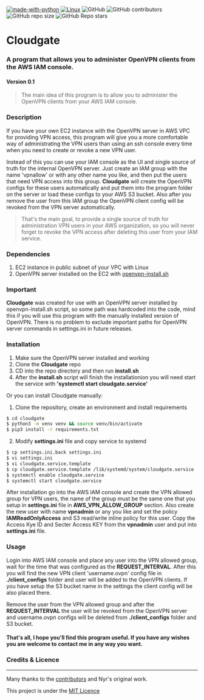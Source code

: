 [![made-with-python](https://img.shields.io/badge/Made%20with-Python-1f425f.svg)](https://www.python.org/)
[![Linux](https://svgshare.com/i/Zhy.svg)](https://svgshare.com/i/Zhy.svg)
![GitHub](https://img.shields.io/github/license/ratibor78/cloudgate)
![GitHub contributors](https://img.shields.io/github/contributors/ratibor78/cloudgate)
![GitHub repo size](https://img.shields.io/github/repo-size/ratibor78/cloudgate)
![GitHub Repo stars](https://img.shields.io/github/stars/ratibor78/cloudgate?style=social)

# Cloudgate
### A program that allows you to administer OpenVPN clients from the AWS IAM console. 
#### Version 0.1

> The main idea of this program is to allow you to administer the OpenVPN clients from your AWS IAM console.

### Description

If you have your own EC2 instance with the OpenVPN server in AWS VPC for providing VPN access, this program will give you a more comfortable
way of administrating the VPN users than using an ssh console every time when you need to create or revoke a new VPN user.

Instead of this you can use your IAM console as the UI and single source of truth for the internal OpenVPN server.
Just create an IAM group with the name 'vpnallow' or with any other name you like, and then put the users that need VPN access into this group.
**Cloudgate** will create the OpenVPN configs for these users automatically and put them into the program folder on the server or load these configs
to your AWS S3 bucket. Also after you remove the user from this IAM group the OpenVPN client config will be revoked from the VPN server automatically.

> That's the main goal, to provide a single source of truth for administration VPN users in your AWS organization, so you will never forget to revoke the VPN access after deleting this user from your IAM service.

### Dependencies

1) EC2 instance in public subnet of your VPC with Linux
2) OpenVPN server installed on the EC2 with [openvpn-install.sh ](https://github.com/angristan/openvpn-install)

### Important
**Cloudgate** was created for use with an OpenVPN server installed by openvpn-install.sh script, so some path was hardcoded into the code, mind this if you 
will use this program with the manually installed version of OpenVPN. There is no problem to exclude important paths for OpenVPN server commands in settings.ini in future releases. 

### Installation

1) Make sure the OpenVPN server installed and working 
2) Clone the **Cloudgate** repo 
3) CD into the repo directory and then run **install.sh**
4) After the **install.sh** script will finish the installationion you will need start the service with **'systemctl start cloudgate.service'**

Or you can install Cloudgate manually:

1) Clone the repository, create an environment and install requirements
```sh
$ cd cloudgate
$ python3 -m venv venv && source venv/bin/activate
$ pip3 install -r requirements.txt
```
2) Modify **settings.ini** file and copy service to systemd
```sh
$ cp settings.ini.back settings.ini
$ vi settings.ini
$ vi cloudgate.service.template
$ cp cloudgate.service.template /lib/systemd/system/cloudgate.service
$ systemctl enable cloudgate.service
$ systemctl start cloudgate.service
```
After installation go into the AWS IAM console and create the VPN allowed group for VPN users, the name of the group must be the same one that you setup in **settings.ini** file in **AWS_VPN_ALLOW_GROUP** section. Also create the new user with name **vpnadmin** or any you like and set the policy **IAMReadOnlyAccess** and S3 read/write inline policy for this user. Copy the Access Kye ID and Secter Access KEY from the **vpnadmin** user and put into **settings.ini** file. 

### Usage

Login into AWS IAM console and place any user into the VPN allowed group, wait for the time that was configured as the **REQUEST_INTERVAL**. After this you will find the new VPN client 'username.ovpn' config file in **./client_configs** folder and user will be added to the OpenVPN clients. If you have setup the S3 bucket name in the settings the client config will be also placed there. 

Remove the user from the VPN allowed group and after the **REQUEST_INTERVAL** the user will be revoked from the OpenVPN server and username.ovpn configs will be deleted from **./client_configs** folder and S3 bucket. 

#### That's all, I hope you'll find this program useful. If you have any wishes you are welcome to contact me in any way you want. 

### Credits & Licence
---
Many thanks to the [contributors](https://github.com/Angristan/OpenVPN-install/graphs/contributors) and Nyr's original work.

This project is under the [MIT Licence](https://raw.githubusercontent.com/Angristan/openvpn-install/master/LICENSE)
